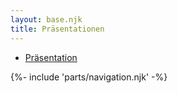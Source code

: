 ```yaml
---
layout: base.njk
title: Präsentationen
---
```


- [Präsentation](./intro/)

<div>{%- include 'parts/navigation.njk' -%}</div>
